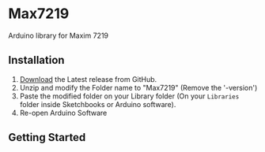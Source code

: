 # Max7219

Arduino library for Maxim 7219 

## Installation

1. [Download](https://github.com/syfre/Max7219.git) the Latest release from GitHub.
2. Unzip and modify the Folder name to "Max7219" (Remove the '-version')
3. Paste the modified folder on your Library folder (On your `Libraries` folder inside Sketchbooks or Arduino software).
4. Re-open Arduino Software

## Getting Started

